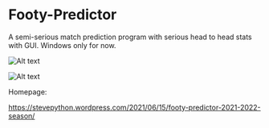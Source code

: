 # Footy-Predictor
A semi-serious match prediction program with serious head to head stats with GUI. Windows only for now.

![Alt text](https://i.postimg.cc/X7Zv19dx/footy-predictor-v124-screenshot.png"")

![Alt text](https://i.postimg.cc/jSPStK87/footy3.png"")

Homepage:

https://stevepython.wordpress.com/2021/06/15/footy-predictor-2021-2022-season/
